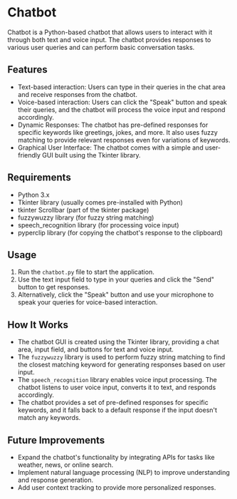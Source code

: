 # Chatbot

Chatbot is a Python-based chatbot that allows users to interact with it through both text and voice input. The chatbot provides responses to various user queries and can perform basic conversation tasks.

## Features

- Text-based interaction: Users can type in their queries in the chat area and receive responses from the chatbot.
- Voice-based interaction: Users can click the "Speak" button and speak their queries, and the chatbot will process the voice input and respond accordingly.
- Dynamic Responses: The chatbot has pre-defined responses for specific keywords like greetings, jokes, and more. It also uses fuzzy matching to provide relevant responses even for variations of keywords.
- Graphical User Interface: The chatbot comes with a simple and user-friendly GUI built using the Tkinter library.

## Requirements

- Python 3.x
- Tkinter library (usually comes pre-installed with Python)
- tkinter Scrollbar (part of the tkinter package)
- fuzzywuzzy library (for fuzzy string matching)
- speech_recognition library (for processing voice input)
- pyperclip library (for copying the chatbot's response to the clipboard)

## Usage

1. Run the `chatbot.py` file to start the application.
2. Use the text input field to type in your queries and click the "Send" button to get responses.
3. Alternatively, click the "Speak" button and use your microphone to speak your queries for voice-based interaction.

## How It Works

- The chatbot GUI is created using the Tkinter library, providing a chat area, input field, and buttons for text and voice input.
- The `fuzzywuzzy` library is used to perform fuzzy string matching to find the closest matching keyword for generating responses based on user input.
- The `speech_recognition` library enables voice input processing. The chatbot listens to user voice input, converts it to text, and responds accordingly.
- The chatbot provides a set of pre-defined responses for specific keywords, and it falls back to a default response if the input doesn't match any keywords.

## Future Improvements

- Expand the chatbot's functionality by integrating APIs for tasks like weather, news, or online search.
- Implement natural language processing (NLP) to improve understanding and response generation.
- Add user context tracking to provide more personalized responses.
